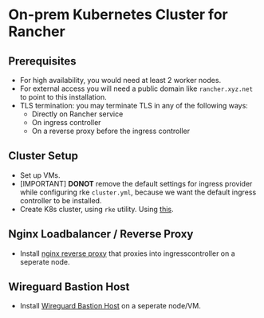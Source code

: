 # On-prem Kubernetes Cluster for Rancher

##  Prerequisites
* For high availability, you would need at least 2 worker nodes.
* For external access you will need a public domain like `rancher.xyz.net` to point to this installation.
* TLS termination: you may terminate TLS in any of the following ways:
  * Directly on Rancher service
  * On ingress controller
  * On a reverse proxy before the ingress controller

## Cluster Setup
* Set up VMs.
* [IMPORTANT] **DONOT** remove the default settings for ingress provider while configuring rke `cluster.yml`, because we want the default ingress controller to be installed.
* Create K8s cluster, using `rke` utility. Using [this](../../docs/rke-setup.md).

##  Nginx Loadbalancer / Reverse Proxy
* Install [nginx reverse proxy](./nginx/) that proxies into ingresscontroller on a seperate node.

## Wireguard Bastion Host
* Install [Wireguard Bastion Host](../../docs/wireguard-bastion.md) on a seperate node/VM.
